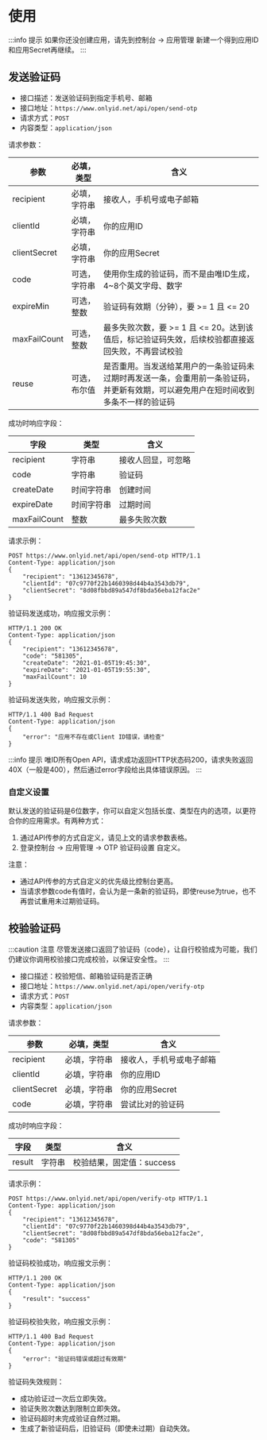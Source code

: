 # 使用

:::info 提示
如果你还没创建应用，请先到控制台 -> 应用管理 新建一个得到应用ID和应用Secret再继续。
:::

## 发送验证码

* 接口描述：发送验证码到指定手机号、邮箱
* 接口地址：`https://www.onlyid.net/api/open/send-otp`
* 请求方式：`POST`
* 内容类型：`application/json`

请求参数：

<table><thead>
    <tr>
        <th>参数</th>
        <th className="docs__param-c1">必填，类型</th>
        <th>含义</th>
    </tr>
</thead><tbody>
    <tr>
        <td>recipient</td>
        <td>必填，字符串</td>
        <td>接收人，手机号或电子邮箱</td>
    </tr><tr>
        <td>clientId</td>
        <td>必填，字符串</td>
        <td>你的应用ID</td>
    </tr><tr>
        <td>clientSecret</td>
        <td>必填，字符串</td>
        <td>你的应用Secret</td>
    </tr><tr>
        <td>code</td>
        <td>可选，字符串</td>
        <td>使用你生成的验证码，而不是由唯ID生成，4~8个英文字母、数字</td>
    </tr><tr>
        <td>expireMin</td>
        <td>可选，整数</td>
        <td>验证码有效期（分钟），要 >= 1 且 &lt;= 20</td>
    </tr><tr>
        <td>maxFailCount</td>
        <td>可选，整数</td>
        <td>最多失败次数，要 >= 1 且 &lt;= 20。达到该值后，标记验证码失效，后续校验都直接返回失败，不再尝试校验</td>
    </tr><tr>
        <td>reuse</td>
        <td>可选，布尔值</td>
        <td>是否重用。当发送给某用户的一条验证码未过期时再发送一条，会重用前一条验证码，并更新有效期，可以避免用户在短时间收到多条不一样的验证码</td>
    </tr>
</tbody></table>

成功时响应字段：

<table><thead>
    <tr>
        <th>字段</th>
        <th>类型</th>
        <th>含义</th>
    </tr>
</thead><tbody>
    <tr>
        <td>recipient</td>
        <td>字符串</td>
        <td>接收人回显，可忽略</td>
    </tr><tr>
        <td>code</td>
        <td>字符串</td>
        <td>验证码</td>
    </tr><tr>
        <td>createDate</td>
        <td>时间字符串</td>
        <td>创建时间</td>
    </tr><tr>
        <td>expireDate</td>
        <td>时间字符串</td>
        <td>过期时间</td>
    </tr><tr>
        <td>maxFailCount</td>
        <td>整数</td>
        <td>最多失败次数</td>
    </tr>
</tbody></table>

请求示例：

```http
POST https://www.onlyid.net/api/open/send-otp HTTP/1.1
Content-Type: application/json
{
    "recipient": "13612345678",
    "clientId": "07c9770f22b1460398d44b4a3543db79",
    "clientSecret": "8d08fbbd89a547df8bda56eba12fac2e"
}
```

验证码发送成功，响应报文示例：

```http
HTTP/1.1 200 OK
Content-Type: application/json
{
    "recipient": "13612345678",
    "code": "581305",
    "createDate": "2021-01-05T19:45:30",
    "expireDate": "2021-01-05T19:55:30",
    "maxFailCount": 10
}
```

验证码发送失败，响应报文示例：

```http
HTTP/1.1 400 Bad Request
Content-Type: application/json
{
    "error": "应用不存在或Client ID错误，请检查"
}
```

:::info 提示
唯ID所有Open API，请求成功返回HTTP状态码200，请求失败返回40X（一般是400），然后通过error字段给出具体错误原因。
:::

### 自定义设置

默认发送的验证码是6位数字，你可以自定义包括长度、类型在内的选项，以更符合你的应用需求。有两种方式：

1. 通过API传参的方式自定义，请见上文的请求参数表格。
2. 登录控制台 -> 应用管理 -> OTP 验证码设置 自定义。

注意：

* 通过API传参的方式自定义的优先级比控制台更高。
* 当请求参数code有值时，会认为是一条新的验证码，即使reuse为true，也不再尝试重用未过期验证码。


## 校验验证码

:::caution 注意
尽管发送接口返回了验证码（code），让自行校验成为可能，我们仍建议你调用校验接口完成校验，以保证安全性。
:::

* 接口描述：校验短信、邮箱验证码是否正确
* 接口地址：`https://www.onlyid.net/api/open/verify-otp`
* 请求方式：`POST`
* 内容类型：`application/json`

请求参数：

<table><thead>
    <tr>
        <th>参数</th>
        <th className="docs__param-c1">必填，类型</th>
        <th>含义</th>
    </tr>
</thead><tbody>
    <tr>
        <td>recipient</td>
        <td>必填，字符串</td>
        <td>接收人，手机号或电子邮箱</td>
    </tr><tr>
        <td>clientId</td>
        <td>必填，字符串</td>
        <td>你的应用ID</td>
    </tr><tr>
        <td>clientSecret</td>
        <td>必填，字符串</td>
        <td>你的应用Secret</td>
    </tr><tr>
        <td>code</td>
        <td>必填，字符串</td>
        <td>尝试比对的验证码</td>    
    </tr>
</tbody></table>

成功时响应字段：

<table><thead>
    <tr>
        <th>字段</th>
        <th>类型</th>
        <th>含义</th>
    </tr>
</thead><tbody>
    <tr>
        <td>result</td>
        <td>字符串</td>
        <td>校验结果，固定值：success</td>
    </tr>
</tbody></table>

请求示例：

```http
POST https://www.onlyid.net/api/open/verify-otp HTTP/1.1
Content-Type: application/json
{
    "recipient": "13612345678",
    "clientId": "07c9770f22b1460398d44b4a3543db79",
    "clientSecret": "8d08fbbd89a547df8bda56eba12fac2e",
    "code": "581305"
}
```

验证码校验成功，响应报文示例：

```http
HTTP/1.1 200 OK
Content-Type: application/json
{
    "result": "success"
}
```

验证码校验失败，响应报文示例：

```http
HTTP/1.1 400 Bad Request
Content-Type: application/json
{
    "error": "验证码错误或超过有效期"
}
```

验证码失效规则：

* 成功验证过一次后立即失效。
* 验证失败次数达到限制立即失效。
* 验证码超时未完成验证自然过期。
* 生成了新验证码后，旧验证码（即使未过期）自动失效。
